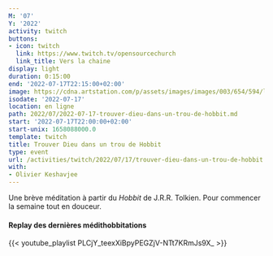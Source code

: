 ```yaml
---
M: '07'
Y: '2022'
activity: twitch
buttons:
- icon: twitch
  link: https://www.twitch.tv/opensourcechurch
  link_title: Vers la chaine
display: light
duration: 0:15:00
end: '2022-07-17T22:15:00+02:00'
image: https://cdna.artstation.com/p/assets/images/images/003/654/594/large/sam-robberechts-finalrender1.jpg
isodate: '2022-07-17'
location: en ligne
path: 2022/07/2022-07-17-trouver-dieu-dans-un-trou-de-hobbit.md
start: '2022-07-17T22:00:00+02:00'
start-unix: 1658088000.0
template: twitch
title: Trouver Dieu dans un trou de Hobbit
type: event
url: /activities/twitch/2022/07/17/trouver-dieu-dans-un-trou-de-hobbit
with:
- Olivier Keshavjee
---
```

Une brève méditation à partir du *Hobbit* de J.R.R. Tolkien. Pour commencer la semaine tout en douceur.



#### Replay des dernières médithobbitations

{{< youtube_playlist PLCjY_teexXiBpyPEGZjV-NTt7KRmJs9X_ >}}